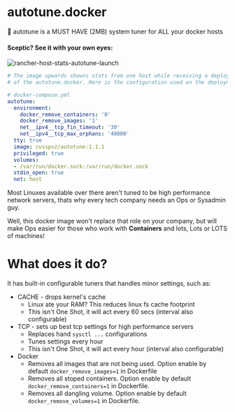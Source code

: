 
# autotune.docker

:wrench: autotune is a MUST HAVE (2MB) system tuner for ALL your docker hosts

#### Sceptic? See it with your own eyes: 

![rancher-host-stats-autotune-launch](https://cloud.githubusercontent.com/assets/3604053/14365847/b66d2afc-fd07-11e5-9100-ec899b6814bf.png)

```yaml
# The image upwards showns stats from one host while receiving a deployment
# of the autotune.docker. Here is the configuration used on the deployment:

# docker-compose.yml 
autotune:
  environment:
    docker_remove_containers: '0'
    docker_remove_images: '1'
    net__ipv4__tcp_fin_timeout: '30'
    net__ipv4__tcp_max_orphans: '40000'
  tty: true
  image: cusspvz/autotune:1.1.1
  privileged: true
  volumes:
  - /var/run/docker.sock:/var/run/docker.sock
  stdin_open: true
  net: host
```


Most Linuxes available over there aren't tuned to be high performance network
servers, thats why every tech company needs an Ops or Sysadmin guy.

Well, this docker image won't replace that role on your company, but will make
Ops easier for those who work with **Containers** and lots, Lots or LOTS of
machines!

# What does it do?

It has built-in configurable tuners that handles minor settings, such as:
  * CACHE - drops kernel's cache
    - Linux ate your RAM? This reduces linux fs cache footprint
    - This isn't One Shot, it will act every 60 secs (interval also configurable)
  * TCP - sets up best tcp settings for high performance servers
    - Replaces hand `sysctl ...` configurations
    - Tunes settings every hour
    - This isn't One Shot, it will act every hour (interval also configurable)
  * Docker
    - Removes all images that are not being used. Option enable by default `docker_remove_images=1` in Dockerfile
    - Removes all stoped containers. Option enable by default `docker_remove_containers=1` in Dockerfile.
    - Removes all dangling volume. Option enable by default `docker_remove_volumes=1` in Dockerfile.


